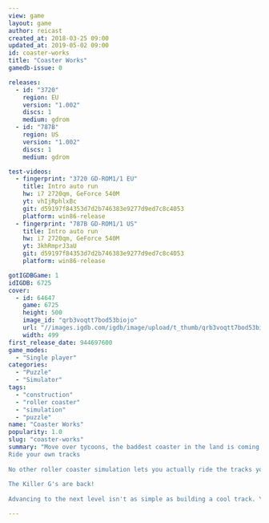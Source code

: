 ```yaml
---
view: game
layout: game
author: reicast
created_at: 2018-03-25 09:00
updated_at: 2019-05-02 09:00
id: coaster-works
title: "Coaster Works"
gamedb-issue: 0

releases:
  - id: "3720"
    region: EU
    version: "1.002"
    discs: 1
    medium: gdrom
  - id: "787B"
    region: US
    version: "1.002"
    discs: 1
    medium: gdrom

test-videos:
  - fingerprint: "3720 GD-ROM1/1 EU"
    title: Intro auto run
    hw: i7 2720qm, GeForce 540M
    yt: vhIjRphlxBc
    git: d59197f84353d7d2b746383e9277d9ed7c8c4053
    platform: win86-release
  - fingerprint: "787B GD-ROM1/1 US"
    title: Intro auto run
    hw: i7 2720qm, GeForce 540M
    yt: 3khRmprJ3aU
    git: d59197f84353d7d2b746383e9277d9ed7c8c4053
    platform: win86-release

gotIGDBGame: 1
idIGDB: 6725
cover:
  - id: 64647
    game: 6725
    height: 500
    image_id: "qrb3voqtt7bod53biojo"
    url: "//images.igdb.com/igdb/image/upload/t_thumb/qrb3voqtt7bod53biojo.jpg"
    width: 499
first_release_date: 944697600
game_modes:
  - "Single player"
categories:
  - "Puzzle"
  - "Simulator"
tags:
  - "construction"
  - "roller coaster"
  - "simulation"
  - "puzzle"
name: "Coaster Works"
popularity: 1.0
slug: "coaster-works"
summary: "Move over tycoons, the baddest coaster in the land is coming straight for the SEGA Dreamcast. Coaster Works serves up much more than your typical roller coaster game. Build your own death defying tracks, or trade them on-line with friends. No matter how you play, hold on, because Coaster Works will be the most intense ride of your life. 
Ride your own tracks 
 
No other roller coaster simulation lets you actually ride the tracks you have created. Coaster Works lets you climb into the hot seat for all the razor-sharp turns, daredevil drops, and stomach-churning loops you can dish out. You can playback the action from multiple viewpoints as well, giving your coaster a whole new life. 
 
The Killer G's are back! 
 
Advancing to the next level isn't as simple as building a cool track. Your creations are tested under conditions like top speed, safety level, and of course, how many G's they can pull! Not enough force? How about slipping in some serious drops followed by a killer corkscrew. Watch out for your safety level though, because too much force and you'll derail your coaster!"

---
```

